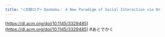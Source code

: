 ```yaml
---
title: "<文献ログ> Danmaku： A New Paradigm of Social Interaction via Online Videos"
---
```


[https://dl.acm.org/doi/10.1145/3329485](https://dl.acm.org/doi/10.1145/3329485)
\#あとでかく
